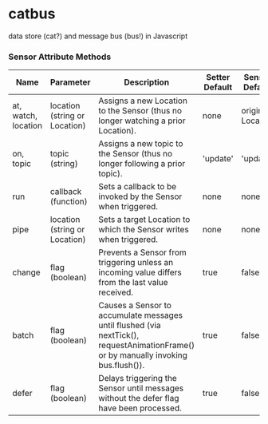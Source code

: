 # catbus
data store (cat?) and message bus (bus!) in Javascript


### Sensor Attribute Methods

|Name | Parameter | Description | Setter Default | Sensor Default | 
|-----|------------|-------------|---------|---------|
|at, watch, location | location (string or Location) | Assigns a new Location to the Sensor (thus no longer watching a prior Location).  | none | original Location | 
|on, topic | topic (string) | Assigns a new topic to the Sensor (thus no longer following a prior topic). | 'update' | 'update' | 
|run | callback (function) |  Sets a callback to be invoked by the Sensor when triggered. | none | none |
|pipe | location (string or Location) |  Sets a target Location to which the Sensor writes when triggered. | none | none | 
|change | flag (boolean) | Prevents a Sensor from triggering unless an incoming value differs from the last value received. | true | false | 
|batch | flag (boolean) | Causes a Sensor to accumulate messages until flushed (via nextTick(), requestAnimationFrame() or by manually invoking bus.flush()). | true | false | 
|defer | flag (boolean) | Delays triggering the Sensor until messages without the defer flag have been processed. | true | false |retain | flag (boolean) | Retains messages even after a flush in order to accumulate a fuller list (batch) or hash (group) | true | false |

